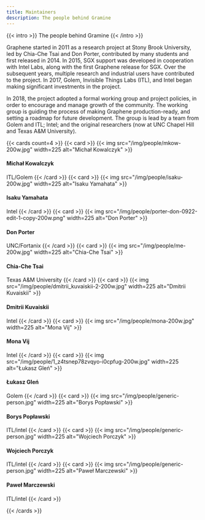 ```yaml
---
title: Maintainers
description: The people behind Gramine
---
```

{{< intro >}}
The people behind Gramine
{{< /intro >}}

Graphene started in 2011 as a research project at Stony Brook University, led by Chia-Che Tsai and Don Porter, contributed by many students and first released in 2014. In 2015, SGX support was developed in cooperation with Intel Labs, along with the first Graphene release for SGX. Over the subsequent years, multiple research and industrial users have contributed to the project. In 2017, Golem, Invisible Things Labs (ITL), and Intel began making significant investments in the project.

In 2018, the project adopted a formal working group and project policies, in order to encourage and manage growth of the community. The working group is guiding the process of making Graphene production-ready, and setting a roadmap for future development. The group is lead by a team from Golem and ITL; Intel; and the original researchers (now at UNC Chapel Hill and Texas A&M University).

{{< cards count=4 >}}
{{< card >}}
{{< img src="/img/people/mkow-200w.jpg" width=225 alt="Michał Kowalczyk" >}}
#### Michał Kowalczyk
ITL/Golem
{{< /card >}}
{{< card >}}
{{< img src="/img/people/isaku-200w.jpg" width=225 alt="Isaku Yamahata" >}}
#### Isaku Yamahata
Intel
{{< /card >}}
{{< card >}}
{{< img src="/img/people/porter-don-0922-edit-1-copy-200w.png" width=225 alt="Don Porter" >}}
#### Don Porter
UNC/Fortanix
{{< /card >}}
{{< card >}}
{{< img src="/img/people/me-200w.jpg" width=225 alt="Chia-Che Tsai" >}}
#### Chia-Che Tsai
Texas A&M University
{{< /card >}}
{{< card >}}
{{< img src="/img/people/dmitrii_kuvaiskii-2-200w.jpg" width=225 alt="Dmitrii Kuvaiskii" >}}
#### Dmitrii Kuvaiskii
Intel
{{< /card >}}
{{< card >}}
{{< img src="/img/people/mona-200w.jpg" width=225 alt="Mona Vij" >}}
#### Mona Vij
Intel
{{< /card >}}
{{< card >}}
{{< img src="/img/people/1_z4tsnep78zvqyo-i0cpfug-200w.jpg" width=225 alt="Łukasz Gleń" >}}
#### Łukasz Gleń
Golem
{{< /card >}}
{{< card >}}
{{< img src="/img/people/generic-person.jpg" width=225 alt="Borys Popławski" >}}
#### Borys Popławski
ITL/intel
{{< /card >}}
{{< card >}}
{{< img src="/img/people/generic-person.jpg" width=225 alt="Wojciech Porczyk" >}}
#### Wojciech Porczyk
ITL/intel
{{< /card >}}
{{< card >}}
{{< img src="/img/people/generic-person.jpg" width=225 alt="Paweł Marczewski" >}}
#### Paweł Marczewski
ITL/intel
{{< /card >}}

{{< /cards >}}